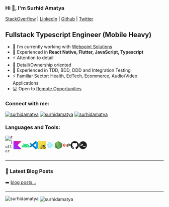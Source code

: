 ### Hi 👋, I'm Surhid Amatya 

[StackOverflow]([https://stackoverflow.com/users/1613508/surhidamatya]) | [LinkedIn](https://linkedin.com/in/surhidamatya) | [Github](https://github.com/surhidamatya) | [Twitter](https://twitter.com/@amatyasurhid007)

## Fullstack Typescript Engineer (Mobile Heavy)

- 🔭 I’m currently working with [Webpoint Solutions](https://www.webpoint.io/)
- 🌱 Experienced in **React Native, Flutter, JavaScript, Typescript**
- ⚡ Attention to detail
- 🔭 Detail/Ownership oriented
- 🌱 Experienced in TDD, BDD, DDD and Integration Testing
- ⚡ Familiar Sector: Health, EdTech, Ecommerce, Audio/Video Applications
- 💻 Open to [Remote Opportunities](mailto:surhid.amatya@gmail.com)

### Connect with me:
<a href="https://twitter.com/surhidamatya007" target="blank"><img src="https://cdn.jsdelivr.net/npm/simple-icons@3.0.1/icons/twitter.svg" alt="surhidamatya" height="22" width="22" /></a>
<a href="https://www.linkedin.com/in/surhidamatya/" target="blank"><img src="https://cdn.jsdelivr.net/npm/simple-icons@3.0.1/icons/linkedin.svg" alt="surhidamatya" height="22" width="22" /></a>
<a href="https://www.instagram.com/amatyasurhid/" target="blank"><img src="https://cdn.jsdelivr.net/npm/simple-icons@v3/icons/instagram.svg" alt="surhidamatya" height="22" width="22" /></a>
<br />

### Languages and Tools:
<code><img align="left" alt="Flutter" width="26px" src="https://www.vectorlogo.zone/logos/flutterio/flutterio-icon.svg" /> </code>
<img align="left" alt="Kotlin" width="26px" src="https://raw.githubusercontent.com/github/explore/80688e429a7d4ef2fca1e82350fe8e3517d3494d/topics/kotlin/kotlin.png" />
<img align="left" alt="Android" width="26px" src="https://raw.githubusercontent.com/github/explore/80688e429a7d4ef2fca1e82350fe8e3517d3494d/topics/android/android.png" />
<img align="left" alt="Visual Studio Code" width="26px" src="https://raw.githubusercontent.com/github/explore/80688e429a7d4ef2fca1e82350fe8e3517d3494d/topics/visual-studio-code/visual-studio-code.png" />
<img align="left" alt="JavaScript" width="26px" src="https://raw.githubusercontent.com/github/explore/80688e429a7d4ef2fca1e82350fe8e3517d3494d/topics/javascript/javascript.png" />
<img align="left" alt="React" width="26px" src="https://raw.githubusercontent.com/github/explore/80688e429a7d4ef2fca1e82350fe8e3517d3494d/topics/react/react.png" />
<img align="left" alt="Node.js" width="26px" src="https://raw.githubusercontent.com/github/explore/80688e429a7d4ef2fca1e82350fe8e3517d3494d/topics/nodejs/nodejs.png" />
<img align="left" alt="Git" width="26px" src="https://raw.githubusercontent.com/github/explore/80688e429a7d4ef2fca1e82350fe8e3517d3494d/topics/git/git.png" />
<img align="left" alt="GitHub" width="26px" src="https://raw.githubusercontent.com/github/explore/78df643247d429f6cc873026c0622819ad797942/topics/github/github.png" />
<img align="left" alt="Terminal" width="26px" src="https://raw.githubusercontent.com/github/explore/80688e429a7d4ef2fca1e82350fe8e3517d3494d/topics/terminal/terminal.png" />

<br />
<br />

---

### 📕 Latest Blog Posts

➡️ [blog posts...](https://medium.com/@surhid.amatya)

---

<p><img align="left" src="https://github-readme-stats.vercel.app/api/top-langs/?username=surhidamatya&layout=compact&hide=html" alt="surhidamatya" /></p>

<p>&nbsp;<img align="center" src="https://github-readme-stats.vercel.app/api?username=surhidamatya&show_icons=true" alt="surhidamatya" /></p>
